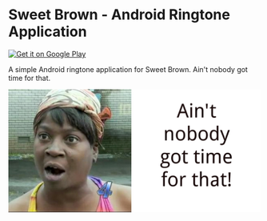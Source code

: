 Sweet Brown - Android Ringtone Application
==========================================

[![Get it on Google Play](https://developer.android.com/images/brand/en_generic_rgb_wo_60.png)](https://play.google.com/store/apps/details?id=com.rogerethomas.com.sweetbrown)

A simple Android ringtone application for Sweet Brown. Ain't nobody got time for that.

![Sweet Brown](build-assets/feature.jpg)
